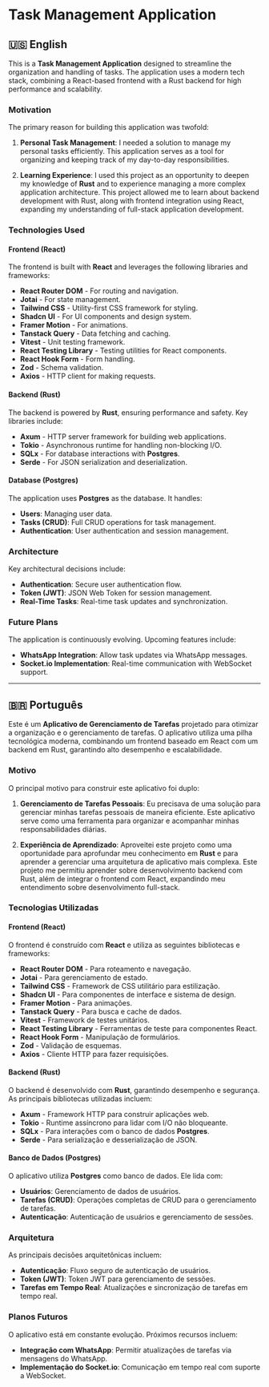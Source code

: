 # Task Management Application

## 🇺🇸 English

This is a **Task Management Application** designed to streamline the organization and handling of tasks. The application uses a modern tech stack, combining a React-based frontend with a Rust backend for high performance and scalability.

### Motivation

The primary reason for building this application was twofold:

1. **Personal Task Management**: I needed a solution to manage my personal tasks efficiently. This application serves as a tool for organizing and keeping track of my day-to-day responsibilities.
  
2. **Learning Experience**: I used this project as an opportunity to deepen my knowledge of **Rust** and to experience managing a more complex application architecture. This project allowed me to learn about backend development with Rust, along with frontend integration using React, expanding my understanding of full-stack application development.

### Technologies Used

#### Frontend (React)

The frontend is built with **React** and leverages the following libraries and frameworks:

- **React Router DOM** - For routing and navigation.
- **Jotai** - For state management.
- **Tailwind CSS** - Utility-first CSS framework for styling.
- **Shadcn UI** - For UI components and design system.
- **Framer Motion** - For animations.
- **Tanstack Query** - Data fetching and caching.
- **Vitest** - Unit testing framework.
- **React Testing Library** - Testing utilities for React components.
- **React Hook Form** - Form handling.
- **Zod** - Schema validation.
- **Axios** - HTTP client for making requests.

#### Backend (Rust)

The backend is powered by **Rust**, ensuring performance and safety. Key libraries include:

- **Axum** - HTTP server framework for building web applications.
- **Tokio** - Asynchronous runtime for handling non-blocking I/O.
- **SQLx** - For database interactions with **Postgres**.
- **Serde** - For JSON serialization and deserialization.

#### Database (Postgres)

The application uses **Postgres** as the database. It handles:

- **Users**: Managing user data.
- **Tasks (CRUD)**: Full CRUD operations for task management.
- **Authentication**: User authentication and session management.

### Architecture

Key architectural decisions include:

- **Authentication**: Secure user authentication flow.
- **Token (JWT)**: JSON Web Token for session management.
- **Real-Time Tasks**: Real-time task updates and synchronization.

### Future Plans

The application is continuously evolving. Upcoming features include:

- **WhatsApp Integration**: Allow task updates via WhatsApp messages.
- **Socket.io Implementation**: Real-time communication with WebSocket support.

---

## 🇧🇷 Português

Este é um **Aplicativo de Gerenciamento de Tarefas** projetado para otimizar a organização e o gerenciamento de tarefas. O aplicativo utiliza uma pilha tecnológica moderna, combinando um frontend baseado em React com um backend em Rust, garantindo alto desempenho e escalabilidade.

### Motivo

O principal motivo para construir este aplicativo foi duplo:

1. **Gerenciamento de Tarefas Pessoais**: Eu precisava de uma solução para gerenciar minhas tarefas pessoais de maneira eficiente. Este aplicativo serve como uma ferramenta para organizar e acompanhar minhas responsabilidades diárias.

2. **Experiência de Aprendizado**: Aproveitei este projeto como uma oportunidade para aprofundar meu conhecimento em **Rust** e para aprender a gerenciar uma arquitetura de aplicativo mais complexa. Este projeto me permitiu aprender sobre desenvolvimento backend com Rust, além de integrar o frontend com React, expandindo meu entendimento sobre desenvolvimento full-stack.

### Tecnologias Utilizadas

#### Frontend (React)

O frontend é construído com **React** e utiliza as seguintes bibliotecas e frameworks:

- **React Router DOM** - Para roteamento e navegação.
- **Jotai** - Para gerenciamento de estado.
- **Tailwind CSS** - Framework de CSS utilitário para estilização.
- **Shadcn UI** - Para componentes de interface e sistema de design.
- **Framer Motion** - Para animações.
- **Tanstack Query** - Para busca e cache de dados.
- **Vitest** - Framework de testes unitários.
- **React Testing Library** - Ferramentas de teste para componentes React.
- **React Hook Form** - Manipulação de formulários.
- **Zod** - Validação de esquemas.
- **Axios** - Cliente HTTP para fazer requisições.

#### Backend (Rust)

O backend é desenvolvido com **Rust**, garantindo desempenho e segurança. As principais bibliotecas utilizadas incluem:

- **Axum** - Framework HTTP para construir aplicações web.
- **Tokio** - Runtime assíncrono para lidar com I/O não bloqueante.
- **SQLx** - Para interações com o banco de dados **Postgres**.
- **Serde** - Para serialização e desserialização de JSON.

#### Banco de Dados (Postgres)

O aplicativo utiliza **Postgres** como banco de dados. Ele lida com:

- **Usuários**: Gerenciamento de dados de usuários.
- **Tarefas (CRUD)**: Operações completas de CRUD para o gerenciamento de tarefas.
- **Autenticação**: Autenticação de usuários e gerenciamento de sessões.

### Arquitetura

As principais decisões arquitetônicas incluem:

- **Autenticação**: Fluxo seguro de autenticação de usuários.
- **Token (JWT)**: Token JWT para gerenciamento de sessões.
- **Tarefas em Tempo Real**: Atualizações e sincronização de tarefas em tempo real.

### Planos Futuros

O aplicativo está em constante evolução. Próximos recursos incluem:

- **Integração com WhatsApp**: Permitir atualizações de tarefas via mensagens do WhatsApp.
- **Implementação do Socket.io**: Comunicação em tempo real com suporte a WebSocket.
